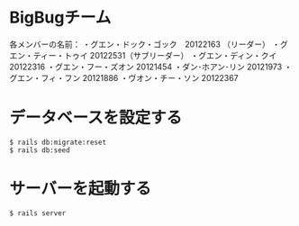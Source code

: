 # BigBugチーム

各メンバーの名前：
・グエン・ドック・ゴック　20122163 （リーダー）
・グエン・ティー・トゥイ   20122531（サブリーダー）
・グエン・ディン・クイ      20122316
・グエン・フー・ズオン    20121454
・ダン･ホアン･リン        20121973
・グエン・フィ・フン         20121886
・ヴオン・チー・ソン        20122367

# データベースを設定する
    $ rails db:migrate:reset
    $ rails db:seed

# サーバーを起動する
    $ rails server
